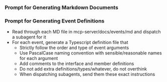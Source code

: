 ### Prompt for Generating Markdown Documents


### Prompt for Generating Event Definitions
- Read through each MD file in mcp-server/docs/events/md and dispatch a subagent for it
- For each event, generate a Typescript definition file that
  - Strictly follow the order and type of event arguments
  - Use PascalCase naming convention with sensible/reasonable names for each argument
  - Add comments to the interface and member definitions
  - Do not add extra definitions/types/whatever, do not overthink
  - When dispatching subagents, send them these exact instructions